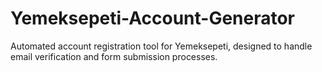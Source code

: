 # Yemeksepeti-Account-Generator
Automated account registration tool for Yemeksepeti, designed to handle email verification and form submission processes.
